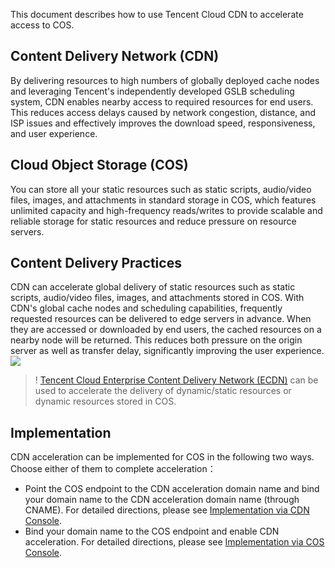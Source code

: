 
This document describes how to use Tencent Cloud CDN to accelerate access to COS.


## Content Delivery Network (CDN)
By delivering resources to high numbers of globally deployed cache nodes and leveraging Tencent's independently developed GSLB scheduling system, CDN enables nearby access to required resources for end users. This reduces access delays caused by network congestion, distance, and ISP issues and effectively improves the download speed, responsiveness, and user experience.


## Cloud Object Storage (COS)
You can store all your static resources such as static scripts, audio/video files, images, and attachments in standard storage in COS, which features unlimited capacity and high-frequency reads/writes to provide scalable and reliable storage for static resources and reduce pressure on resource servers.


## Content Delivery Practices
CDN can accelerate global delivery of static resources such as static scripts, audio/video files, images, and attachments stored in COS. With CDN's global cache nodes and scheduling capabilities, frequently requested resources can be delivered to edge servers in advance. When they are accessed or downloaded by end users, the cached resources on a nearby node will be returned. This reduces both pressure on the origin server as well as transfer delay, significantly improving the user experience.
![](https://main.qcloudimg.com/raw/6316f3fde6226ad974d0bc17592c1425.png)

>! [Tencent Cloud Enterprise Content Delivery Network (ECDN)](https://intl.cloud.tencent.com/product/ecdn) can be used to accelerate the delivery of dynamic/static resources or dynamic resources stored in COS.


## Implementation

CDN acceleration can be implemented for COS in the following two ways. Choose either of them to complete acceleration：

- Point the COS endpoint to the CDN acceleration domain name and bind your domain name to the CDN acceleration domain name (through CNAME). For detailed directions, please see [Implementation via CDN Console](https://intl.cloud.tencent.com/document/product/228/32984).
- Bind your domain name to the COS endpoint and enable CDN acceleration. For detailed directions, please see [Implementation via COS Console](https://intl.cloud.tencent.com/document/product/228/32985).

